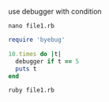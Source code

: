  use debugger with condition
 
 ```
 nano file1.rb
 ```
 
 ```ruby
require 'byebug'

10.times do |t|
   debugger if t == 5
   puts t
end
```

```
ruby file1.rb
```


